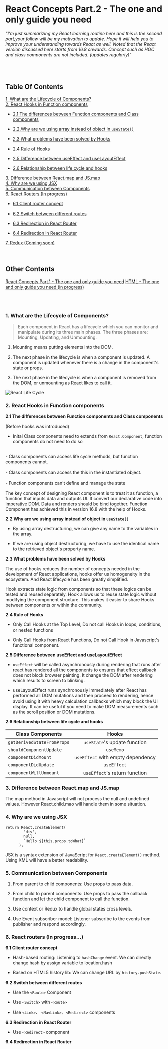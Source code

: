 # React Concepts Part.2 - The one and only guide you need


_"I'm just summarizing my React learning routine here and this is the second part,your follow will be my motivation to update. Hope it will help you to improve your understanding towards React as well. Noted that the React version discussed here starts from 16.8 onwards. Concept such as HOC and class components are not included. (updates regularly)"_ </br>
</br>
</br>
</br>
## Table Of Contents 
[1. What are the Lifecycle of Components?](#c1)</br>
[2. React Hooks in Function components](#c2)</br>

- [2.1 The differences between Function components and Class components](#c21)

- [2.2.Why are we using array instead of object in `useState()`](#c22)

- [2.3 What problems have been solved by Hooks](#c23)

- [2.4 Rule of Hooks](#c24)

- [2.5 Difference between useEffect and useLayoutEffect](#c25)

- [2.6 Relationship between life cycle and hooks](#c26)</br>

[3. Difference between React.map and JS.map](#c3)</br>
[4. Why are we using JSX](#c4)</br>
[5. Communication between Components](#c5)</br>
[6. React Routers (In progress)](#c6)</br>

- [6.1 Client router concept](#c61)

- [6.2 Switch between different routes](#c62)

- [6.3 Redirection in React Router](#c63)

- [6.4 Redirection in React Router](#c64)</br>

[7. Redux (Coming soon)](#c7)
</br>
</br>
</br>
## Other Contents
[React Concepts Part.1 - The one and only guide you need](https://dev.to/weifengnusceg/my-frontend-developer-learning-route-react-in-progress-10ki)
[HTML - The one and only guide you need (in progress)](https://dev.to/weifengnusceg/my-frontend-developer-learning-route-html-3mga)
[](url) </br>
</br>
</br>
</br>

### 1. What are the Lifecycle of Components? <a name="c1"></a>

> Each component in React has a lifecycle which you can monitor and manipulate during its three main phases.
> The three phases are: Mounting, Updating, and Unmounting.

  1. Mounting means putting elements into the DOM.

  2. The next phase in the lifecycle is when a component is updated. A component is updated whenever there is a change in the component's state or props.

  3. The next phase in the lifecycle is when a component is removed from the DOM, or unmounting as React likes to call it.

![React Life Cycle](https://dev-to-uploads.s3.amazonaws.com/uploads/articles/k4dhywfr73ze9fi3dft8.png)

### 2. React Hooks in Function components <a name="c2"></a>

**2.1 The differences between Function components and Class components** <a name="c21"></a>

(Before hooks was introduced)
- Inital Class components need to extends from `React.Component`, function components do not need to do so </br>
</br>
- Class components can access life cycle methods, but function components cannot. </br>
</br>
- Class components can access the this in the instantiated object. </br>
</br> 
- Function components can't define and manage the state

The key concept of designing React component is to treat it as function, a function that inputs data and outputs UI. It convert our declarative code into imperative DOM. Data and renders should be bind together. Function Component has achieved this in version 16.8 with the help of Hooks.

**2.2 Why are we using array instead of object in `useState()`** <a name="c22"></a>

- By using array destructuring, we can give any name to the variables in the array.

- If we are using object destructuring, we have to use the identical name to the retrieved object's property name.

**2.3 What problems have been solved by Hooks** <a name="c23"></a>

The use of hooks reduces the number of concepts needed in the development of React applications, hooks offer us homogeneity in the ecosystem. And React lifecycle has been greatly simplified.

Hook extracts state logic from components so that these logics can be tested and reused separately. Hook allows us to reuse state logic without modifying the component structure. This makes it easier to share Hooks between components or within the community.

**2.4 Rule of Hooks** <a name="c24"></a>

- Only Call Hooks at the Top Level, Do not call Hooks in loops, conditions, or nested functions

- Only Call Hooks from React Functions, Do not Call Hook in Javascript's functional component.

**2.5 Difference between useEffect and useLayoutEffect** <a name="c25"></a>

- `useEffect` will be called asynchronously during rendering that runs after react has rendered all the components to
ensures that effect callback does not block browser painting. It change the DOM after rendering which results to screen to blinking.

- useLayoutEffect runs synchronously immediately after React has performed all DOM mutations and then proceed to rendering, hence avoid using it with heavy calculation callbacks which may block the UI display. It can be useful if you need to make DOM measurements such as the scroll position or DOM mutations.


**2.6 Relationship between life cycle and hooks** <a name="c26"></a>

| Class Components| Hooks |
| --------- |:---------:|
| `getDerivedStateFromProps` | `useState`'s update function | 
| `shouldComponentUpdate` | `useMemo` | 
| `componentDidMount` | `useEffect` with empty dependency | 
| `componentDidUpdate` | `useEffect` | 
| `componentWillUnmount` | `useEffect`'s return function |


### 3. Difference between React.map and JS.map <a name="c3"></a>

The map method in Javascript will not process the null and undefined values. However React.child.mao will handle them in some situation.

### 4. Why are we using JSX <a name="c4"></a>

```
return React.createElement(
        'div',
        null, 
        `Hello ${this.props.toWhat}`
      );
```

JSX is a syntax extension of JavaScript for `React.createElement()` method. Using XML will have a better readability.

### 5. Communication between Components <a name="c5"></a>

1. From parent to child components: Use props to pass data.

2. From child to parent components: Use props to pass the callback function and let the child component to call the function.

3. Use context or Redux to handle global states cross levels.

4. Use Event subscriber model: Listener subscribe to the events from publisher and respond accordingly.


### 6. React routers (In progress...)<a name="c6"></a>

**6.1 Client router concept** <a name="c61"></a>

- Hash-based routing: Listening to `hashChange` event. We can directly change hash by assign variable to location.hash

- Based on HTML5 history lib: We can change URL by `history.pushState`. 


**6.2 Switch between different routes** <a name="c62"></a>

- Use the `<Route>` Component

- Use `<Switch>` with `<Route>`

- Use `<Link>`、 `<NavLink>`、`<Redirect>` components


**6.3 Redirection in React Router** <a name="c63"></a>

- Use `<Redirect>` component

**6.4 Redirection in React Router** <a name="c63"></a>
